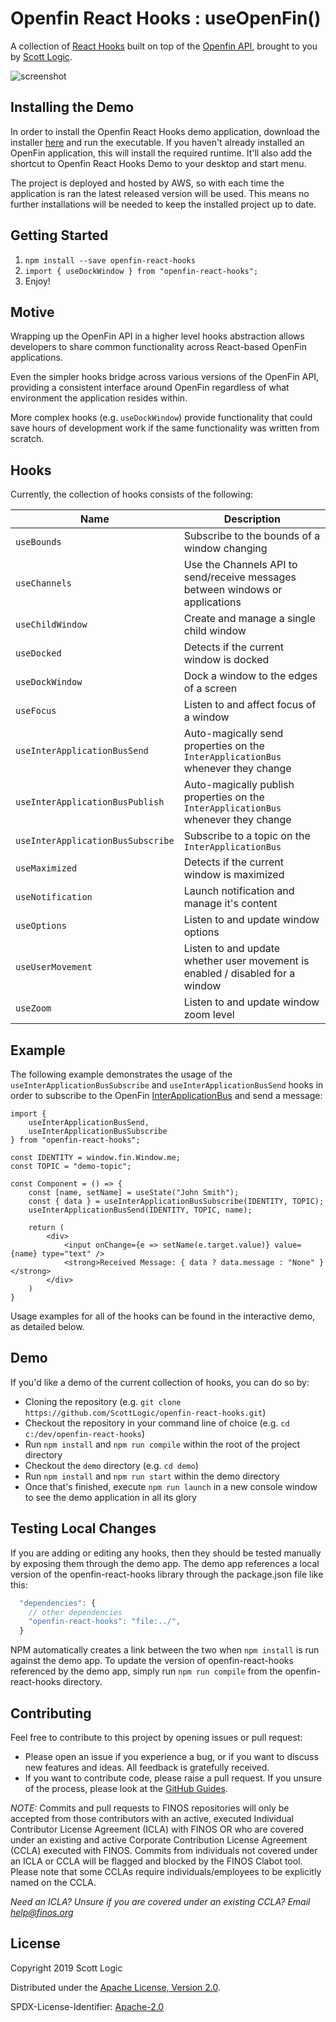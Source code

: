 # Openfin React Hooks : useOpenFin()

A collection of [React Hooks](https://reactjs.org/docs/hooks-intro.html) built on top of the [Openfin API](https://developers.openfin.co/docs/javascript-api), brought to you by [Scott Logic](https://www.scottlogic.com/).

![screenshot](https://user-images.githubusercontent.com/3110057/69252989-cb849b80-0bab-11ea-9665-ca58657fb423.PNG)

## Installing the Demo

In order to install the Openfin React Hooks demo application, download the installer [here](https://install.openfin.co/download/?os=win&config=https%3A%2F%2Fstockflux.scottlogic.com%2Fartifacts%2Fopenfin-react-hooks%2Fapp.json&fileName=Openfin-react-hooks&unzipped=true) and run the executable. If you haven't already installed an OpenFin application, this will install the required runtime. It'll also add the shortcut to Openfin React Hooks Demo to your desktop and start menu.

The project is deployed and hosted by AWS, so with each time the application is ran the latest released version will be used. This means no further installations will be needed to keep the installed project up to date.

## Getting Started

1. `npm install --save openfin-react-hooks`
2. `import { useDockWindow } from "openfin-react-hooks";`
3. Enjoy!

## Motive

Wrapping up the OpenFin API in a higher level hooks abstraction allows developers to share common functionality across React-based OpenFin applications.

Even the simpler hooks bridge across various versions of the OpenFin API, providing a consistent interface around OpenFin regardless of what environment the application resides within.

More complex hooks (e.g. `useDockWindow`) provide functionality that could save hours of development work if the same functionality was written from scratch.

## Hooks

Currently, the collection of hooks consists of the following:

| Name                              | Description                                                                         |
| --------------------------------- | ----------------------------------------------------------------------------------- |
| `useBounds`                       | Subscribe to the bounds of a window changing                                        |
| `useChannels`                     | Use the Channels API to send/receive messages between windows or applications       |
| `useChildWindow`                  | Create and manage a single child window                                             |
| `useDocked`                       | Detects if the current window is docked                                             |
| `useDockWindow`                   | Dock a window to the edges of a screen                                              |
| `useFocus`                        | Listen to and affect focus of a window                                              |
| `useInterApplicationBusSend`      | Auto-magically send properties on the `InterApplicationBus` whenever they change    |
| `useInterApplicationBusPublish`   | Auto-magically publish properties on the `InterApplicationBus` whenever they change |
| `useInterApplicationBusSubscribe` | Subscribe to a topic on the `InterApplicationBus`                                   |
| `useMaximized`                    | Detects if the current window is maximized                                          |
| `useNotification`                 | Launch notification and manage it's content                                         |
| `useOptions`                      | Listen to and update window options                                                 |
| `useUserMovement`                 | Listen to and update whether user movement is enabled / disabled for a window       |
| `useZoom`                         | Listen to and update window zoom level                                              |

## Example

The following example demonstrates the usage of the `useInterApplicationBusSubscribe` and `useInterApplicationBusSend` hooks in order to subscribe to the OpenFin [InterApplicationBus](https://cdn.openfin.co/jsdocs/stable/fin.desktop.module_InterApplicationBus.html) and send a message:

```tsx
import {
    useInterApplicationBusSend,
    useInterApplicationBusSubscribe
} from "openfin-react-hooks";

const IDENTITY = window.fin.Window.me;
const TOPIC = "demo-topic";

const Component = () => {
    const [name, setName] = useState("John Smith");
    const { data } = useInterApplicationBusSubscribe(IDENTITY, TOPIC);
    useInterApplicationBusSend(IDENTITY, TOPIC, name);

    return (
        <div>
            <input onChange={e => setName(e.target.value)} value={name} type="text" />
            <strong>Received Message: { data ? data.message : "None" }</strong>
        </div>
    )
}
```

Usage examples for all of the hooks can be found in the interactive demo, as detailed below.

## Demo

If you'd like a demo of the current collection of hooks, you can do so by:

- Cloning the repository (e.g. `git clone https://github.com/ScottLogic/openfin-react-hooks.git`)
- Checkout the repository in your command line of choice (e.g. `cd c:/dev/openfin-react-hooks`)
- Run `npm install` and `npm run compile` within the root of the project directory
- Checkout the `demo` directory (e.g. `cd demo`)
- Run `npm install` and `npm run start` within the demo directory
- Once that's finished, execute `npm run launch` in a new console window to see the demo application in all its glory

## Testing Local Changes

If you are adding or editing any hooks, then they should be tested manually by exposing them through the demo app. The demo app
references a local version of the openfin-react-hooks library through the package.json file like this:

```javascript
  "dependencies": {
    // other dependencies
    "openfin-react-hooks": "file:../",
  }
```
NPM automatically creates a link between the two when `npm install` is run against the demo app. To update the version of 
openfin-react-hooks referenced by the demo app, simply run `npm run compile` from the openfin-react-hooks directory.

## Contributing

Feel free to contribute to this project by opening issues or pull request:
 - Please open an issue if you experience a bug, or if you want to discuss new features and ideas. All feedback is gratefully received.
 - If you want to contribute code, please raise a pull request. If you unsure of the process, please look at the [GitHub Guides](https://guides.github.com/).

_NOTE:_ Commits and pull requests to FINOS repositories will only be accepted from those contributors with an active, executed Individual Contributor License Agreement (ICLA) with FINOS OR who are covered under an existing and active Corporate Contribution License Agreement (CCLA) executed with FINOS. Commits from individuals not covered under an ICLA or CCLA will be flagged and blocked by the FINOS Clabot tool. Please note that some CCLAs require individuals/employees to be explicitly named on the CCLA.

*Need an ICLA? Unsure if you are covered under an existing CCLA? Email [help@finos.org](mailto:help@finos.org)*


## License

Copyright 2019 Scott Logic

Distributed under the [Apache License, Version 2.0](http://www.apache.org/licenses/LICENSE-2.0).

SPDX-License-Identifier: [Apache-2.0](https://spdx.org/licenses/Apache-2.0)
